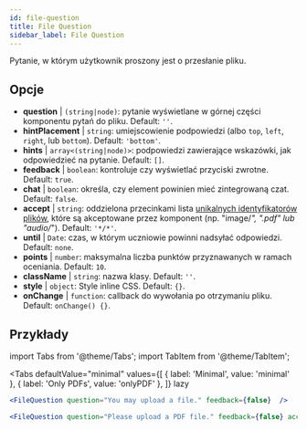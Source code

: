 ```yaml
---
id: file-question 
title: File Question
sidebar_label: File Question
---
```


Pytanie, w którym użytkownik proszony jest o przesłanie pliku.

## Opcje

* __question__ | `(string|node)`: pytanie wyświetlane w górnej części komponentu pytań do pliku. Default: `''`.
* __hintPlacement__ | `string`: umiejscowienie podpowiedzi (albo `top`, `left`, `right`, lub `bottom`). Default: `'bottom'`.
* __hints__ | `array<(string|node)>`: podpowiedzi zawierające wskazówki, jak odpowiedzieć na pytanie. Default: `[]`.
* __feedback__ | `boolean`: kontroluje czy wyświetlać przyciski zwrotne. Default: `true`.
* __chat__ | `boolean`: określa, czy element powinien mieć zintegrowaną czat. Default: `false`.
* __accept__ | `string`: oddzielona przecinkami lista [unikalnych identyfikatorów plików](https://developer.mozilla.org/en-US/docs/Web/HTML/Element/input/file#unique_file_type_specifiers), które są akceptowane przez komponent (np. "image/*", ".pdf" lub "audio/*"). Default: `'*/*'`.
* __until__ | `Date`: czas, w którym uczniowie powinni nadsyłać odpowiedzi. Default: `none`.
* __points__ | `number`: maksymalna liczba punktów przyznawanych w ramach oceniania. Default: `10`.
* __className__ | `string`: nazwa klasy. Default: `''`.
* __style__ | `object`: Style inline CSS. Default: `{}`.
* __onChange__ | `function`: callback do wywołania po otrzymaniu pliku. Default: `onChange() {}`.


## Przykłady

import Tabs from '@theme/Tabs';
import TabItem from '@theme/TabItem';

<Tabs
    defaultValue="minimal"
    values={[
        { label: 'Minimal', value: 'minimal' },
        { label: 'Only PDFs', value: 'onlyPDF' },
    ]}
    lazy
>

<TabItem value="minimal">

```jsx live
<FileQuestion question="You may upload a file." feedback={false}  />
```
</TabItem>

<TabItem value="onlyPDF">

```jsx live
<FileQuestion question="Please upload a PDF file." feedback={false} accept=".pdf" />
```

</TabItem>

</Tabs>
